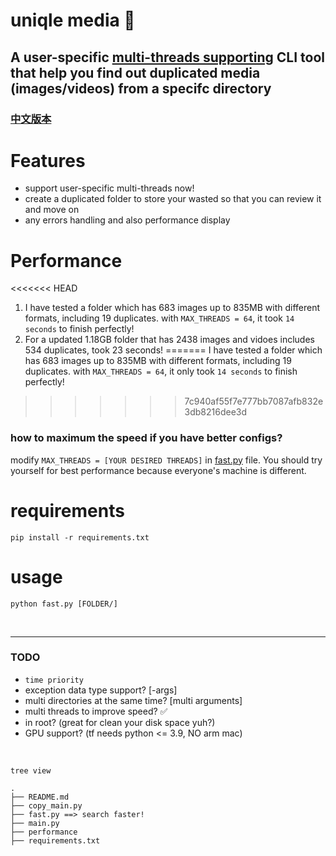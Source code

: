 # uniqle media 📁
A user-specific [multi-threads supporting](https://github.com/eawlot3000/uniqle_media#performance) CLI tool that help you find out duplicated media (images/videos) from a specifc directory
----
### [中文版本](cn-README.md)


# Features
* support user-specific multi-threads now!
* create a duplicated folder to store your wasted so that you can review it and move on
* any errors handling and also performance display


# Performance
<<<<<<< HEAD
1. I have tested a folder which has 683 images up to 835MB with different formats, including 19 duplicates. with `MAX_THREADS = 64`, it took `14 seconds` to finish perfectly!
2. For a updated 1.18GB folder that has 2438 images and vidoes includes 534 duplicates, took 23 seconds!
=======
I have tested a folder which has 683 images up to 835MB with different formats, including 19 duplicates. with `MAX_THREADS = 64`, it only took `14 seconds` to finish perfectly!
>>>>>>> 7c940af55f7e777bb7087afb832e3db8216dee3d
### how to maximum the speed if you have better configs?
modify `MAX_THREADS = [YOUR DESIRED THREADS]` in [fast.py](fast.py) file. You should try yourself for best performance because everyone's machine is different.

# requirements
```
pip install -r requirements.txt
```

# usage
```
python fast.py [FOLDER/]
```

<br>

----
### TODO
* `time priority`
* exception data type support? [-args] 
* multi directories at the same time? [multi arguments]
* multi threads to improve speed? ✅
* in root? (great for clean your disk space yuh?)
* GPU support? (tf needs python <= 3.9, NO arm mac)

<br>

`tree view`
```
.
├── README.md
├── copy_main.py
├── fast.py ==> search faster!
├── main.py
├── performance
├── requirements.txt
```
